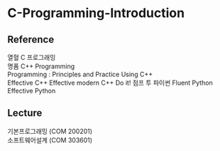 # C-Programming-Introduction

## Reference
열혈 C 프로그래밍  
명품 C++ Programming  
Programming : Principles and Practice Using C++  
Effective C++
Effective modern C++
Do it! 점프 투 파이썬
Fluent Python
Effective Python

## Lecture
기본프로그래밍 (COM 200201)  
소프트웨어설계 (COM 303601)  
